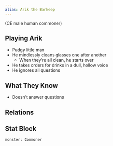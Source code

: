 ```yaml
---
alias: Arik the Barkeep
---
```

(CE male human commoner)
## Playing Arik
- Pudgy little man
- He mindlessly cleans glasses one after another
	- When they're all clean, he starts over
- He takes orders for drinks in a dull, hollow voice
- He ignores all questions

## What They Know
- Doesn't answer questions
## Relations
## Stat Block

```statblock
monster: Commoner
```

```dataviewjs

```
